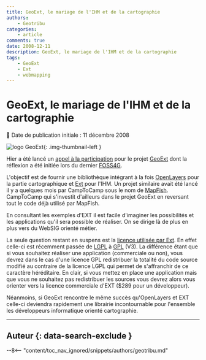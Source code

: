 ```yaml
---
title: GeoExt, le mariage de l'IHM et de la cartographie
authors:
    - Geotribu
categories:
    - article
comments: true
date: 2008-12-11
description: GeoExt, le mariage de l'IHM et de la cartographie
tags:
    - GeoExt
    - Ext
    - webmapping
---
```


# GeoExt, le mariage de l'IHM et de la cartographie

:calendar: Date de publication initiale : 11 décembre 2008

![logo GeoExt](https://cdn.geotribu.fr/img/logos-icones/logiciels_librairies/geoext.png "logo GeoExt"){: .img-thumbnail-left }

Hier a été lancé un [appel à la participation](http://www.geoext.org/trac/geoext/wiki/CallParticipation) pour le projet [GeoExt](https://www.geoext.org/ "GeoExt") dont la réflexion a été initiée lors du dernier [FOSS4G](http://conference.osgeo.org/index.php/foss4g/2008 "FOSS4G 2008").

L'objectif est de fournir une bibliothèque intégrant à la fois [OpenLayers](https://openlayers.org/) pour la partie cartographique et [Ext](http://extjs.com/) pour l'IHM. Un projet similaire avait été lancé il y a quelques mois par CampToCamp sous le nom de [MapFish](http://trac.mapfish.org/trac/mapfish/wiki/Home). CampToCamp qui s'investit d'ailleurs dans le projet GeoExt en reversant tout le code déjà utilisé par MapFish.

En consultant les exemples d'EXT il est facile d'imaginer les possibilités et les applications qu'il sera possible de réaliser. On se dirige là de plus en plus vers du WebSIG orienté métier.

La seule question restant en suspens est la [licence utilisée par Ext](http://extjs.com/products/license.php). En effet celle-ci est récemment passée de [LGPL](https://fr.wikipedia.org/wiki/Licence_publique_g%C3%A9n%C3%A9rale_limit%C3%A9e_GNU) à [GPL](https://fr.wikipedia.org/wiki/Licence_publique_g%C3%A9n%C3%A9rale_GNU) (V3). La différence étant que si vous souhaitez réaliser une application (commerciale ou non), vous devrez dans le cas d'une licence GPL redistribuer la totalité du code source modifié au contraire de la licence LGPL qui permet de s'affranchir de ce caractère héréditaire. En clair, si vous mettez en place une application mais que vous ne souhaitez pas redistribuer les sources vous devrez alors vous orienter vers la licence commerciale d'EXT ($289 pour un développeur).

Néanmoins, si GeoExt rencontre le même succès qu'OpenLayers et EXT celle-ci deviendra rapidement une librairie incontournable pour l'ensemble les développeurs informatique orienté cartographie.

----

## Auteur {: data-search-exclude }

--8<-- "content/toc_nav_ignored/snippets/authors/geotribu.md"

